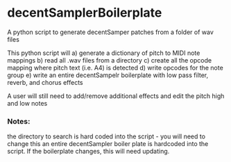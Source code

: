# decentSamplerBoilerplate
A python script to generate decentSamper patches from a folder of wav files

This python script will
a) generate a dictionary of pitch to MIDI note mappings
b) read all .wav files from a directory
c) create all the opcode mapping where pitch text (i.e. A4) is detected
d) write opcodes for the note group
e) write an entire decentSampelr boilerplate with low pass filter, reverb, and chorus effects

A user will still need to add/remove additional effects and edit the pitch high and low notes

### Notes: 
the directory to search is hard coded into the script - you will need to change this
an entire decentSampler boiler plate is hardcoded into the script. If the boilerplate changes, this will need updating.



